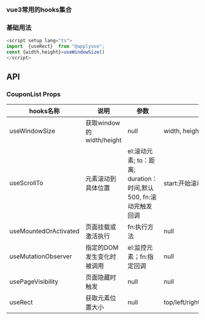 ### vue3常用的hooks集合


### 基础用法

```js
<script setup lang="ts">
import  {useRect}  from "@applyuse";
const {width,height}=useWindowSize()
</script>
```

## API


### CouponList Props

| hooks名称 | 说明 | 参数 |返回值
| --- | --- |  --- | --- | 
useWindowSize | 获取window的width/height |null |width, height
useScrollTo | 元素滚动到具体位置 | el:滚动元素; to：距离; duration：时间,默认500, fn:滚动完触发回调 |start:开始滚动 stop：停止滚动
useMountedOrActivated | 页面挂载或激活执行 |fn:执行方法 |null
useMutationObserver | 指定的DOM发生变化时被调用 |el:监控元素；fn:指定回调 |null
usePageVisibility | 页面隐藏时触发 |null |null
useRect | 获取元素位置大小 |null |top/left/right/bottom/width/height
